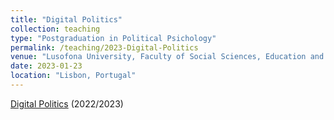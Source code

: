 ```yaml
---
title: "Digital Politics"
collection: teaching
type: "Postgraduation in Political Psichology"
permalink: /teaching/2023-Digital-Politics
venue: "Lusofona University, Faculty of Social Sciences, Education and Administration"
date: 2023-01-23
location: "Lisbon, Portugal"
---
```


[Digital Politics](https://www.dropbox.com/s/v7wrnwpbf76ft63/Syllabus_Politica_Digital.pdf?dl=0) (2022/2023)

